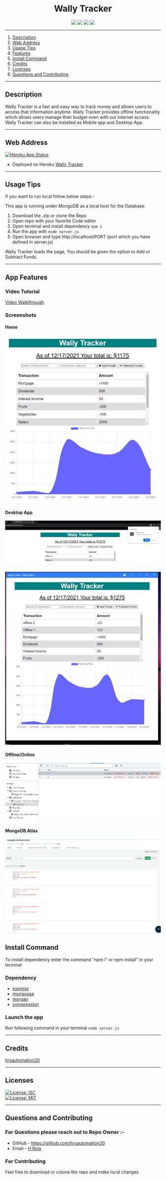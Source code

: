 <h1 align = "center">Wally Tracker </h1>
<p align = "center">
<img src= https://img.shields.io/badge/NPM-%23000000.svg?style=for-the-badge&logo=npm&logoColor=white/>
<img src= https://img.shields.io/badge/node.js-6DA55F?style=for-the-badge&logo=node.js&logoColor=white/>
<img src= https://img.shields.io/badge/javascript-%23323330.svg?style=for-the-badge&logo=javascript&logoColor=%23F7DF1E/>
<img src= https://img.shields.io/badge/MongoDB-%234ea94b.svg?style=for-the-badge&logo=mongodb&logoColor=white/>
</p>

---

1. [Description](#desc)
2. [Web Address](#webaddress)
3. [Usage Tips](#usage)
4. [Features](#feature)
5. [Install Command](#command)
6. [Credits](#credits)
7. [Licenses](#licenses)
8. [Questions and Contributing](#qnacontri)

---

<a name="desc"></a>

## Description

Wally Tracker is a fast and easy way to track money and allows users to access that information anytime. Wally Tracker provides offline functionality which allows users manage their budget even with out internet access. Wally Tracker can also be installed as Mobile app and Desktop App. 

---

<a name="webaddress"></a>

## Web Address

[![Heroku App Status](http://heroku-shields.herokuapp.com/hr-wallytracker)](https://hr-wallytracker.herokuapp.com/)

- Deployed on Heroku
  [Wally Tracker](https://hr-wallytracker.herokuapp.com/)

---

<a name="usage"></a>

## Usage Tips

If you want to run local follow below steps:-

This app is running under MongoDB as a local host for the Database.

1. Download the .zip or clone the Repo
2. Open repo with your favorite Code editor
3. Open terminal and install dependency `npm i`
4. Run the app with `node server.js`
5. Open browser and type http://localhost/PORT (port which you have defined in server.js)

Wally Tracker loads the page, You should be given the option to Add or Subtract Funds.

<a name="feature"></a>

---

## App Features

### Video Tutorial

[Video Walkthrough](https://drive.google.com/file/d/1Vxb2EsrIWvtGzzGNFwAIDCd1FRSsUi6k/view?usp=sharing)

### Screenshots

#### Home

![Home](./public/images/wallyhome.PNG "home")

#### Desktop App


![App Install](./public/images/wallyDesktopapp.PNG "App install")

![Desktop App](./public/images/wallyDesktop.PNG "Desktop App")

#### Offline/Online 

![Offline/Online](./public/images/wallyoffline.PNG "Offline/Online")

#### MongoDB Atlas 

![Atlas](./public/images/wallatlasdb.PNG "Atlas")

<a name="command"></a>

## Install Command

To install dependency enter the command "npm i" or npm install" in your terminal

### Dependency

- [express](https://www.npmjs.com/package/express)
- [mongoose](https://www.npmjs.com/package/mongoose)
- [morgan](https://www.npmjs.com/package/morgan)
- [compression](https://www.npmjs.com/package/compression)


### Launch the app

Run following command in your terminal `node server.js`

---

<a name="credits"></a>

## Credits

[hrsautomation20](https://github.com/hrsautomation20)

---

<a name="licenses"></a>

## Licenses

[![License: ISC](https://img.shields.io/badge/License-ISC-blue.svg)](https://opensource.org/licenses/ISC)  
[![License: MIT](https://img.shields.io/badge/License-MIT-yellow.svg)](https://opensource.org/licenses/MIT)

---

<a name="qnacontri"></a>

## Questions and Contributing

### For Questions please reach out to Repo Owner :-

- GitHub - https://github.com/hrsautomation20
- Email - [H Rola](mailto:hrsautomation20@gmail.com?subject=[GitHub]%20Source%20Han%20Sans)

### For Contributing

Feel free to download or colone the repo and make local changes